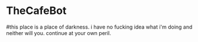# TheCafeBot

#this place is a place of darkness. i have no fucking idea what i'm doing and neither will you. continue at your own peril.
